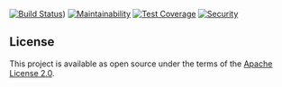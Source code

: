 [![Build Status](https://travis-ci.org/ManageIQ/topological_inventory-amazon.svg?branch=master)](https://travis-ci.org/ManageIQ/topological_inventory-amazon))
[![Maintainability](https://api.codeclimate.com/v1/badges/fd49345c28fa632ba2c6/maintainability)](https://codeclimate.com/github/ManageIQ/topological_inventory-amazon/maintainability)
[![Test Coverage](https://api.codeclimate.com/v1/badges/fd49345c28fa632ba2c6/test_coverage)](https://codeclimate.com/github/ManageIQ/topological_inventory-amazon/test_coverage)
[![Security](https://hakiri.io/github/ManageIQ/topological_inventory-amazon/master.svg)](https://hakiri.io/github/ManageIQ/topological_inventory-amazon/master)
## License

This project is available as open source under the terms of the [Apache License 2.0](http://www.apache.org/licenses/LICENSE-2.0).

